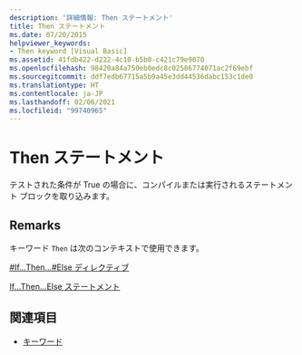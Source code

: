```yaml
---
description: '詳細情報: Then ステートメント'
title: Then ステートメント
ms.date: 07/20/2015
helpviewer_keywords:
- Then keyword [Visual Basic]
ms.assetid: 41fdb422-d222-4c10-b5b0-c421c79e9070
ms.openlocfilehash: 98420a84a750eb0edc8c02586774071ac2f69ebf
ms.sourcegitcommit: ddf7edb67715a5b9a45e3dd44536dabc153c1de0
ms.translationtype: HT
ms.contentlocale: ja-JP
ms.lasthandoff: 02/06/2021
ms.locfileid: "99740965"
---
```

# <a name="then-statement"></a>Then ステートメント

テストされた条件が True の場合に、コンパイルまたは実行されるステートメント ブロックを取り込みます。  
  
## <a name="remarks"></a>Remarks  

 キーワード `Then` は次のコンテキストで使用できます。  
  
 [#If...Then...#Else ディレクティブ](../directives/if-then-else-directives.md)  
  
 [If...Then...Else ステートメント](if-then-else-statement.md)  
  
## <a name="see-also"></a>関連項目

- [キーワード](../keywords/index.md)
